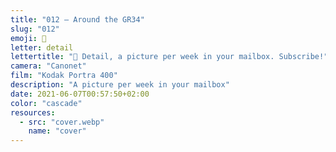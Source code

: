 ```yaml
---
title: "012 — Around the GR34"
slug: "012"
emoji: 👀
letter: detail
lettertitle: "👀 Detail, a picture per week in your mailbox. Subscribe!"
camera: "Canonet"
film: "Kodak Portra 400"
description: "A picture per week in your mailbox"
date: 2021-06-07T00:57:50+02:00
color: "cascade"
resources:
  - src: "cover.webp"
    name: "cover"
---
```

